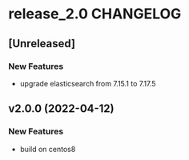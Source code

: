 # release_2.0 CHANGELOG

## [Unreleased]

### New Features

- upgrade elasticsearch from 7.15.1 to 7.17.5

## v2.0.0 (2022-04-12)

### New Features

- build on centos8



